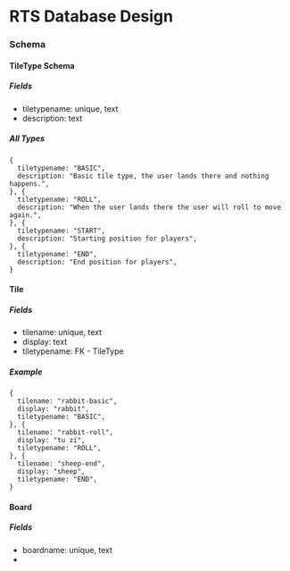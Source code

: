 # RTS Database Design

### Schema

#### TileType Schema
##### Fields
- tiletypename: unique, text
- description: text

##### All Types
```
{
  tiletypename: "BASIC",
  description: "Basic tile type, the user lands there and nothing happens.",
}, {
  tiletypename: "ROLL",
  description: "When the user lands there the user will roll to move again.",
}, {
  tiletypename: "START",
  description: "Starting position for players",
}, {
  tiletypename: "END",
  description: "End position for players",
}
```

#### Tile
##### Fields
- tilename: unique, text
- display: text
- tiletypename: FK - TileType

##### Example
```
{
  tilename: "rabbit-basic",
  display: "rabbit",
  tiletypename: "BASIC",
}, {
  tilename: "rabbit-roll",
  display: "tu zi",
  tiletypename: "ROLL",
}, {
  tilename: "sheep-end",
  display: "sheep",
  tiletypename: "END",
}
```

#### Board
##### Fields
- boardname: unique, text
- 

